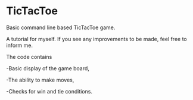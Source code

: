 # TicTacToe
Basic command line based TicTacToe game.

A tutorial for myself. If you see any improvements to be made, feel free to inform me.

The code contains

-Basic display of the game board,

-The ability to make moves,

-Checks for win and tie conditions.


